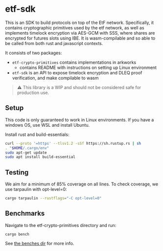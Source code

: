 # etf-sdk
This is an SDK to build protocols on top of the EtF network. Specifically, it contains cryptographic primitives used by the etf network, as well as implements timelock encryption via AES-GCM with SSS, where shares are encrypted for futures slots using IBE. It is wasm-compilable and so able to be called from both rust and javascript contexts.

It consists of two packages:

- `etf-crypto-primitives` contains implementations in arkworks
    - contains README with instructions on setting up Linux environment
- `etf-sdk` is an API to expose timelock encryption and DLEQ proof verification, and make compilable to wasm

> :warning: This library is a WIP and should not be considered safe for production use.

## Setup

This code is only guaranteed to work in Linux environments. If you have a windows OS, use WSL and install Ubuntu.

Install rust and build-essentials:

``` bash
curl --proto '=https' --tlsv1.2 -sSf https://sh.rustup.rs | sh
. "$HOME/.cargo/env"
sudo apt-get update
sudo apt install build-essential
```


## Testing

We aim for a minimum of 85% coverage on all lines. To check coverage, we use tarpaulin with opt-level=0:

``` bash
cargo tarpaulin --rustflags="-C opt-level=0"
```

## Benchmarks

Navigate to the etf-crypto-primitives directory and run:

```
cargo bench
```

See [the benches dir](./etf-crypto-primitives/benches/) for more info.
